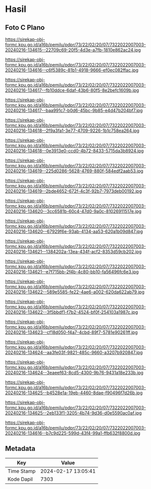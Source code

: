 # Hasil

## Foto C Plano

https://sirekap-obj-formc.kpu.go.id/a16b/pemilu/pdpr/73/22/02/20/07/7322022007003-20240216-134615--22709c69-20f5-4d3e-a7fb-1810e862ac24.jpg

https://sirekap-obj-formc.kpu.go.id/a16b/pemilu/pdpr/73/22/02/20/07/7322022007003-20240216-134616--c6f5389c-81b1-4918-9666-ef0ec082ffac.jpg

https://sirekap-obj-formc.kpu.go.id/a16b/pemilu/pdpr/73/22/02/20/07/7322022007003-20240216-134617--fb10ddce-6daf-43b6-80f5-8e2befc1609b.jpg

https://sirekap-obj-formc.kpu.go.id/a16b/pemilu/pdpr/73/22/02/20/07/7322022007003-20240216-134617--baa991c7-b0d6-45bc-9b85-e4d47b204bf7.jpg

https://sirekap-obj-formc.kpu.go.id/a16b/pemilu/pdpr/73/22/02/20/07/7322022007003-20240216-134618--2f9a3fa1-3e77-4709-9226-1b1c758ea264.jpg

https://sirekap-obj-formc.kpu.go.id/a16b/pemilu/pdpr/73/22/02/20/07/7322022007003-20240216-134618--0e3913e0-ccd0-4b72-8433-5715da3b8924.jpg

https://sirekap-obj-formc.kpu.go.id/a16b/pemilu/pdpr/73/22/02/20/07/7322022007003-20240216-134619--225d0286-5628-4769-880f-584edf2aab53.jpg

https://sirekap-obj-formc.kpu.go.id/a16b/pemilu/pdpr/73/22/02/20/07/7322022007003-20240216-134619--2bde4652-672f-4c3f-92b7-7973deb00192.jpg

https://sirekap-obj-formc.kpu.go.id/a16b/pemilu/pdpr/73/22/02/20/07/7322022007003-20240216-134620--3cc6581b-60c4-47d0-9a0c-81026911517e.jpg

https://sirekap-obj-formc.kpu.go.id/a16b/pemilu/pdpr/73/22/02/20/07/7322022007003-20240216-134620--67929f6e-93ab-4134-aa53-620a1b09d847.jpg

https://sirekap-obj-formc.kpu.go.id/a16b/pemilu/pdpr/73/22/02/20/07/7322022007003-20240216-134621--1384202a-13ea-434f-acf2-8353d59cb202.jpg

https://sirekap-obj-formc.kpu.go.id/a16b/pemilu/pdpr/73/22/02/20/07/7322022007003-20240216-134621--e7f715bb-2f4b-4c80-bb10-fa56496fc6e3.jpg

https://sirekap-obj-formc.kpu.go.id/a16b/pemilu/pdpr/73/22/02/20/07/7322022007003-20240216-134622--589e5585-fe22-4ae6-a002-620da622ab79.jpg

https://sirekap-obj-formc.kpu.go.id/a16b/pemilu/pdpr/73/22/02/20/07/7322022007003-20240216-134622--3f5bbdf1-f7b2-4524-bf0f-254103a1987c.jpg

https://sirekap-obj-formc.kpu.go.id/a16b/pemilu/pdpr/73/22/02/20/07/7322022007003-20240216-134623--cf18d050-f4a7-4cbd-89f7-5781e90261ff.jpg

https://sirekap-obj-formc.kpu.go.id/a16b/pemilu/pdpr/73/22/02/20/07/7322022007003-20240216-134624--aa3fe03f-9821-485c-9660-a3207b920847.jpg

https://sirekap-obj-formc.kpu.go.id/a16b/pemilu/pdpr/73/22/02/20/07/7322022007003-20240216-134624--3eaeef63-8cd5-4300-9b76-9431a18e233b.jpg

https://sirekap-obj-formc.kpu.go.id/a16b/pemilu/pdpr/73/22/02/20/07/7322022007003-20240216-134625--b4528e1a-19eb-4460-8dae-f90496f7d26b.jpg

https://sirekap-obj-formc.kpu.go.id/a16b/pemilu/pdpr/73/22/02/20/07/7322022007003-20240216-134625--2eb133f1-3205-4b74-9d36-d0e5590ac0af.jpg

https://sirekap-obj-formc.kpu.go.id/a16b/pemilu/pdpr/73/22/02/20/07/7322022007003-20240216-134616--b7c9d225-599d-43f4-99a1-ffb632f8800d.jpg


## Metadata

| Key        | Value               |
| ---------- | ------------------- |
| Time Stamp | 2024-02-17 13:05:41 |
| Kode Dapil | 7303                |



